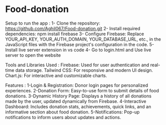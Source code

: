 # Food-donation
Setup to run the app :
1- Clone the repository: https://github.com/Aghil067/Food-donation.git
2- Install required dependencies: npm install firebase
3- Configure Firebase:
Replace YOUR_API_KEY, YOUR_AUTH_DOMAIN, YOUR_DATABASE_URL, etc., in the JavaScript files with the Firebase project's configuration in the code.
5- Install live server extension in vs code
4- Go to login.html and Use live server to open the website

Tools and Libraries Used :
Firebase: Used for user authentication and real-time data storage.
Tailwind CSS: For responsive and modern UI design.
Chart.js: For interactive and customizable charts.

Features :
1-Login & Registration:
Donor login pages for personalized experiences.
2-Donation Form:
Easy-to-use form to submit details of food donations.
3-Dynamic History Page:
Displays a history of all donations made by the user, updated dynamically from Firebase.
4-Interactive Dashboard:
Includes donation stats, achievements, quick links, and an informative section about food donation.
5-Notifications:
Pop-up notifications to inform users about updates and actions.


